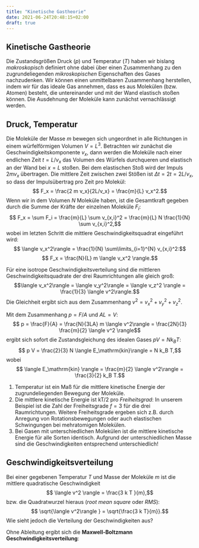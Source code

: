 ```yaml
---
title: "Kinetische Gastheorie"
date: 2021-06-24T20:48:15+02:00
draft: true
---
```

## Kinetische Gastheorie
Die Zustandsgrößen Druck ($p$) und Temperatur ($T$)  haben wir bislang
_makroskopisch_ definiert ohne dabei über einen Zusammenhang zu den zugrundeliegenden
_mikroskopischen_ Eigenschaften des Gases nachzudenken. Wir können einen unmittelbaren
Zusammenhang herstellen, indem wir für das ideale Gas annehmen, dass es aus Molekülen
(bzw. Atomen) besteht, die untereinander und mit der Wand elastisch stoßen können. Die
Ausdehnung der Moleküle kann zunächst vernachlässigt werden.

## Druck, Temperatur
Die Moleküle der Masse $m$ bewegen sich ungeordnet in alle Richtungen in einem würfelförmigen 
Volumen $V=L^3$. Betrachten wir zunächst die 
Geschwindigkeitskomponente $v_x$, dann werden die Moleküle nach einer endlichen Zeit
$t=L/v_x$ das Volumen des Würfels durchqueren und elastisch an der Wand bei $x=L$ stoßen.
Bei dem elastischen Stoß wird der Impuls $2 m v_x$ übertragen. Die mittlere Zeit zwischen zwei
Stößen ist $\Delta t = 2t = 2L/v_x$, so dass der Impulsübertrag pro Zeit pro Molekül:
$$ F_x = \frac{2 m v_x}{2L/v_x} = \frac{m}{L} v_x^2.$$
Wenn wir in dem Volumen $N$ Moleküle haben, ist die Gesamtkraft gegeben durch die Summe
der Kräfte der einzelnen Moleküle $F_i$:
$$ F_x = \sum F_i = \frac{m}{L} \sum v_{x,i}^2 = \frac{m}{L} N \frac{1}{N} \sum v_{x,i}^2,$$
wobei im letzten Schritt die mittlere Geschwindigkeitsquadrat eingeführt wird:
$$ \langle v_x^2\rangle = \frac{1}{N} \sum\limits_{i=1}^{N} v_{x,i}^2:$$
$$ F_x = \frac{N}{L} m \langle v_x^2 \rangle.$$

Für eine isotrope Geschwindigkeitsverteilung sind die mittleren Geschwindigkeitsquadrate
der drei Raumrichtungen alle gleich groß:
$$\langle v_x^2\rangle = \langle v_y^2\rangle = \langle v_z^2 \rangle = \frac{1}{3} \langle v^2\rangle.$$
Die Gleichheit ergibt sich aus dem Zusammenhang $v^2 = v_x^2 + v_y^2 + v_z^2$.

Mit dem Zusammenhang $p=F/A$ und $AL=V$:
$$ p = \frac{F}{A} = \frac{N}{3LA} m \langle v^2\rangle = \frac{2N}{3} \frac{m}{2} \langle v^2 \rangle$$
ergibt sich sofort die Zustandsgleichung des idealen Gases $pV = N k_B T$:
$$ p V = \frac{2}{3} N \langle E_\mathrm{kin}\rangle = N k_B T,$$
wobei
$$ \langle E_\mathrm{kin} \rangle = \frac{m}{2} \langle v^2\rangle = \frac{3}{2} k_B T.$$

   1. Temperatur ist ein Maß für die mittlere kinetische Energie der zugrundeliegenden Bewegung der Moleküle.
   2. Die mittlere kinetische Energie ist kT/2 pro _Freiheitsgrad_: In unserem Beispiel ist die Zahl der 
      Freiheitsgrade $f=3$ für die drei Raumrichtungen. Weitere Freiheitsgrade ergeben sich z.B. durch Anregung 
      von Rotationsbewegungen oder auch elastischen Schwingungen bei mehratomigen Molekülen.
   3. Bei Gasen mit unterschiedlichen Molekülen ist die mittlere kinetische Energie für alle Sorten identisch.
      Aufgrund der unterschiedlichen Masse sind die Geschwindigkeiten entsprechend unterschiedlich!


## Geschwindigkeitsverteilung
Bei einer gegebenen Temperatur $T$ und Masse der Moleküle $m$ ist die mittlere quadratische Geschwindigkeit
$$ \langle v^2 \rangle = \frac{3 k T }{m},$$
bzw. die Quadratwurzel hieraus (_root mean square_ oder _RMS_):
$$ \sqrt{\langle v^2\rangle } = \sqrt{\frac{3 k T}{m}}.$$
Wie sieht jedoch die Verteilung der Geschwindigkeiten aus?

Ohne Ableitung ergibt sich die **Maxwell-Boltzmann Geschwindigkeitsverteilung**:

